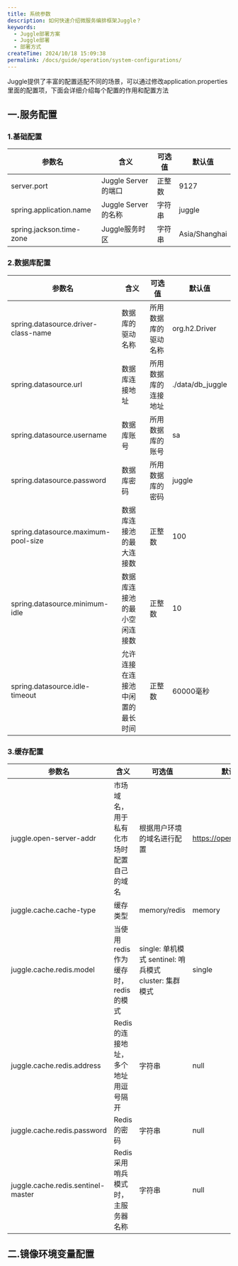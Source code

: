 ```yaml
---
title: 系统参数
description: 如何快速介绍微服务编排框架Juggle？
keywords:
  - Juggle部署方案
  - Juggle部署
  - 部署方式
createTime: 2024/10/18 15:09:38
permalink: /docs/guide/operation/system-configurations/
---
```


Juggle提供了丰富的配置适配不同的场景，可以通过修改application.properties里面的配置项，下面会详细介绍每个配置的作用和配置方法

## 一.服务配置

### 1.基础配置

| 参数名                   | 含义                 | 可选值 | 默认值        |
| ------------------------ | -------------------- | ------ | ------------- |
| server.port              | Juggle Server 的端口 | 正整数 | 9127          |
| spring.application.name  | Juggle Server 的名称 | 字符串 | juggle        |
| spring.jackson.time-zone | Juggle服务时区       | 字符串 | Asia/Shanghai |

### 2.数据库配置

| 参数名                              | 含义                             | 可选值               | 默认值           |
| ----------------------------------- | -------------------------------- | -------------------- | ---------------- |
| spring.datasource.driver-class-name | 数据库的驱动名称                 | 所用数据库的驱动名称 | org.h2.Driver    |
| spring.datasource.url               | 数据库连接地址                   | 所用数据库的连接地址 | ./data/db_juggle |
| spring.datasource.username          | 数据库账号                       | 所用数据库的账号     | sa               |
| spring.datasource.password          | 数据库密码                       | 所用数据库的密码     | juggle           |
| spring.datasource.maximum-pool-size | 数据库连接池的最大连接数         | 正整数               | 100              |
| spring.datasource.minimum-idle      | 数据库连接池的最小空闲连接数     | 正整数               | 10               |
| spring.datasource.idle-timeout      | 允许连接在连接池中闲置的最长时间 | 正整数               | 60000毫秒        |

### 3.缓存配置

| 参数名                             | 含义                                     | 可选值                                                    | 默认值                   |
| ---------------------------------- | ---------------------------------------- | --------------------------------------------------------- | ------------------------ |
| juggle.open-server-addr            | 市场域名，用于私有化市场时配置自己的域名 | 根据用户环境的域名进行配置                                | https://open.juggle.plus |
| juggle.cache.cache-type            | 缓存类型                                 | memory/redis                                              | memory                   |
| juggle.cache.redis.model           | 当使用redis作为缓存时，redis的模式       | single: 单机模式   sentinel: 哨兵模式   cluster: 集群模式 | single                   |
| juggle.cache.redis.address         | Redis的连接地址，多个地址用逗号隔开      | 字符串                                                    | null                     |
| juggle.cache.redis.password        | Redis的密码                              | 字符串                                                    | null                     |
| juggle.cache.redis.sentinel-master | Redis采用哨兵模式时，主服务器名称        | 字符串                                                    | null                     |

## 二.镜像环境变量配置